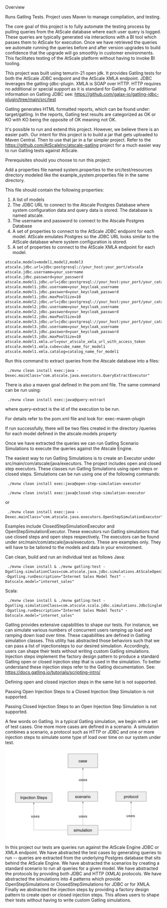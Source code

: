 Overview

Runs Gatling Tests. Project uses Maven to manage compilation, and testing.

The core goal of this project is to fully automate the testing process by pulling queries from the AtScale database where each user query is logged.  These queries are typically generated via interactions with a BI tool which passes them to AtScale for execution.  Once we have retrieved the queries we automate running the queries before and after version upgrades to build confidence that the upgrade will go smoothly in customer environments.  This facilitates testing of the AtScale platform without having to invoke BI tooling.

This project was built using temurin-21 open jdk.  It provides Gatling tests for both the AtScale JDBC endpoint and the AtScale XMLA endpoint. 
JDBC leverages the gatling-jdbc-plugin.  XMLA is SOAP over HTTP.  HTTP requires no additional or special support as it is standard for Gatling.  For additional information on Gatling JDBC see: https://github.com/galax-io/gatling-jdbc-plugin/tree/main/src/test

Gatling generates HTML formatted reports, which can be found under: target/gatling.  In the reports, Gatling test results are categorized as OK or KO with KO being the opposite of OK meaning not OK.

It's possible to run and extend this project.  However, we believe there is an easier path.   Our intent for this project is to build a jar that gets uploaded to Maven Central.  Then to use that jar in a far simpler project.  Refer to the https://github.com/AtScaleInc/atscale-gatling project for a much easier way to run Gatling tests against AtScale.

Prerequisites should you choose to run this project:

Add a properties file named system.properties to the src/test/resources directory modeled like the example_system.properties file in the same directory.  

This file should contain the following properties:
1. A list of models
2. The JDBC URL to connect to the Atscale Postgres Database where system configuration data and query data is stored.  The database is named atscale.
3. The username and password to connect to the Atscale Postgres Database
4. A set of properties to connect to the AtScale JDBC endpoint for each model.  AtScale emulates Postgres so the JDBC URL looks similar to the AtScale database where system configuration is stored.
5. A set of properties to connect to the AtScale XMLA endpoint for each model.

```
atscale.models=model1,model2,model3
atscale.jdbc.url=jdbc:postgresql://your_host:your_port/atscale
atscale.jdbc.username=your_username
atscale.jdbc.password=your_password
atscale.model1.jdbc.url=jdbc:postgresql://your_host:your_port/your_catalog
atscale.model1.jdbc.username=your_keycloak_username
atscale.model1.jdbc.password=your_keycloak_password
atscale.model1.jdbc.maxPoolSize=10
atscale.model2.jdbc.url=jdbc:postgresql://your_host:your_port/your_catalog
atscale.model2.jdbc.username=your_keycloak_username
atscale.model2.jdbc.password=your_keycloak_password
atscale.model2.jdbc.maxPoolSize=10
atscale.model3.jdbc.url=jdbc:postgresql://your_host:your_port/your_catalog
atscale.model3.jdbc.username=your_keycloak_username
atscale.model3.jdbc.password=yuor_keycloak_password
atscale.model3.jdbc.maxPoolSize=10
atscale.model1.xmla.url=your_atscale_xmla_url_with_access_token
atscale.model1.xmla.cube=cube_name_for_model1
atscale.model1.xmla.catalog=catalog_name_for_model1
```  

Run this command to extract queries from the Atscale database into a files:
```shell
 ./mvnw clean install exec:java -Dexec.mainClass="com.atscale.java.executors.QueryExtractExecutor"
```
There is also a maven goal defined in the pom.xml file.  The same command can be run using:
```shell
 ./mvnw clean install exec:java@query-extract
```
where query-extract is the id of the execution to be run.

For details refer to the pom.xml file and look for:  <artifactId>exec-maven-plugin</artifactId>

If run successfully, there will be two files created in the directory /queries for each model defined in the atscale.models property

Once we have extracted the queries we can run Gatling Scenario Simulations to execute the queries against the Atscale Engine.

The easiest way to run Gatling Simulations is to create an Executor under src/main/com/atscale/java/executors.  The project includes open and closed step executors.  These classes run Gatling Simulations using open steps or closed steps.  Simulations can be run using one of the following commands:
```shell
 ./mvnw clean install exec:java@open-step-simulation-executor 
````
```shell
 ./mvnw clean install exec:java@closed-step-simulation-executor 
````
or
```shell
 ./mvnw clean install exec:java -Dexec.mainClass="com.atscale.java.executors.OpenStepSimulationExecutor"
```

Examples include ClosedStepSimulationExecutor and OpenStepSimulationExecutor.  These executors run Gatling simulations that use closed steps and open steps respectively.  The executors can be found under src/main/com/atscale/java/executors.  These are examples only.  They will have to be tailored to the models and data in your environment.

Can clean, build and run an individual test as follows
Java:
```shell
 ./mvnw clean install & ./mvnw gatling:test -Dgatling.simulationClass=com.atscale.java.jdbc.simulations.AtScaleOpenInjectionStepSimulation  -Dgatling.runDescription="Internet Sales Model Test" -Datscale.model="internet_sales"
```
Scala:
```shell
 ./mvnw clean install & ./mvnw gatling:test -Dgatling.simulationClass=com.atscale.scala.jdbc.simulations.JdbcSingleUserSimulation  -Dgatling.runDescription="Internet Sales Model Tests" -Datscale.model="internet_sales"
```


Gatling provides extensive capabilities to shape our tests.  For instance, we can simulate various numbers of concurrent users ramping up load and ramping down load over time.  These capabilities are defined in Gatling simulation classes. This utility has abstracted those behaviors such that we can pass a list of injectionsteps to our desired simulation. Accordingly, users can shape their tests without writing custom Gatling simulations. Injection steps implement the factory design pattern to produce a standard Gatling open or closed injection step that is used in the simulation.  To better understand these injection steps refer to the Gatling documentation.  See: https://docs.gatling.io/tutorials/scripting-intro/    

Defining open and closed injection steps in the same list is not supported.

Passing Open Injection Steps to a Closed Injection Step Simulation is not supported.

Passing Closed Injection Steps to an Open Injection Step Simulation is not supported.

A few words on Gatling.  In a typical Gatling simulation, we begin with a set of test cases.  One more more cases are defined in a scenario.  A simulation combines a scenario, a protocol such as HTTP or JDBC and one or more injection steps to simulate some type of load over time on our system under test.

![img.png](img.png)

In this project our tests are queries run against the AtScale Engine JDBC or XMLA endpoint.  We have abstracted the test cases by generating queries to run -- queries are extracted from the underlying Postgres database that sits behind the AtScale Engine.  We have abstracted the scenarios by creating a standard scenario to run all queries for a given model.  We have abstracted the protocols by providing both JDBC and HTTP (XMLA) protocols. We have abstracted the simulations into 4 patterns which provide OpenStepSimulations or ClosedStepSimulations for JDBC or for XMLA.  Finally we abstracted the injection steps by providing a factory design pattern to create open or closed injection steps.  This allows users to shape their tests without having to write custom Gatling simulations.